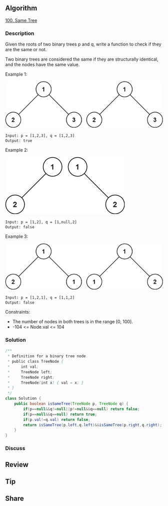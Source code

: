 ## Algorithm

[100. Same Tree](https://leetcode.com/problems/same-tree/)

### Description

Given the roots of two binary trees p and q, write a function to check if they are the same or not.

Two binary trees are considered the same if they are structurally identical, and the nodes have the same value.


Example 1:

![](assets/20220913-13e465f7.png)

```
Input: p = [1,2,3], q = [1,2,3]
Output: true
```


Example 2:

![](assets/20220913-7ba06641.png)

```
Input: p = [1,2], q = [1,null,2]
Output: false
```

Example 3:

![](assets/20220913-d6980e49.png)

```
Input: p = [1,2,1], q = [1,1,2]
Output: false
```

Constraints:

- The number of nodes in both trees is in the range [0, 100].
- -104 <= Node.val <= 104

### Solution

```java
/**
 * Definition for a binary tree node.
 * public class TreeNode {
 *     int val;
 *     TreeNode left;
 *     TreeNode right;
 *     TreeNode(int x) { val = x; }
 * }
 */
class Solution {
    public boolean isSameTree(TreeNode p, TreeNode q) {
        if(p==null&&q!=null||p!=null&&q==null) return false;
        if(p==null&&q==null) return true;
        if(p.val!=q.val) return false;
        return isSameTree(p.left,q.left)&&isSameTree(p.right,q.right);
    }
}
```

### Discuss

## Review


## Tip


## Share
